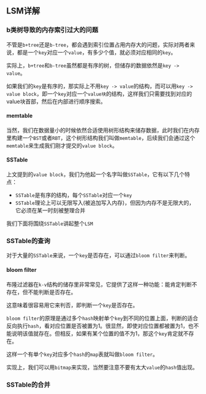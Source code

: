 ## LSM详解



### b类树导致的内存索引过大的问题

不管是`b+tree`还是`b-tree`，都会遇到索引位置占用内存大的问题，实际对两者来说，都是一个`key`对应一个`value`，有多少个值，就必须对应相同的`key`。

实际上，`b+tree`和`b-tree`虽然都是有序的树，但储存的数据依然是`key -> value`。

如果我们的`key`是有序的，那实际上不用`key -> value`的结构，而可以用`key -> value block`，即一个`key`对应一个`value块`的结构，这样我们只需要找到对应的value块首部，然后在内部进行顺序搜索。



#### memtable

当然，我们在数据量小的时候依然合适使用树形结构来储存数据，此时我们在内存里构建一个`BST`或者`RBT`，这个树形结构我们叫做`memtable`，后续我们会通过这个`memtable`来生成我们刚才提交的`value block`。



#### SSTable

上文提到的`value block`，我们为他起一个名字叫做`SSTable`，它有以下几个特点：

+ `SSTable`是有序的结构，每个`SSTable`对应一个`key`
+ `SSTable`理论上可以无限写入(被追加写入内存)，但因为内存不是无限大的，它必须在某一时刻被整理合并

我们下面将围绕`SSTable`讲起整个`LSM`



### SSTable的查询

对于大量的`SSTable`来说，一个`key`是否存在，可以通过`bloom filter`来判断。

#### bloom filter

布隆过滤器在`k-v`结构的储存里非常常见，它提供了这样一种功能：能肯定判断不存在，但不能判断是否存在。

这意味着很容易用它来判否，即判断一个`key`是否存在。

`bloom filter`的原理是通过多个`hash`映射单个`key`到不同的位置上面，判断的适合反向执行`hash`，看对应位置是否被置为1。很显然，即使对应位置都被置为1，也不能说明该值就存在。但相反，如果有某个位置的值不为1，那这个`key`肯定就不存在。

这样一个有单个`key`对应多个`hash`的`map`表就叫做`bloom filter`。

实现上，我们可以用`bitmap`来实现，当然要注意不要有太大`value`的`hash`值出现。



### SSTable的合并

